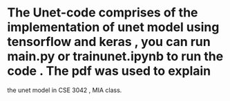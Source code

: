 # The Unet-code comprises of the implementation of unet model using tensorflow and keras , you can run main.py or trainunet.ipynb to run the code . The pdf was used to explain 
the unet model in CSE 3042 , MIA class. 
